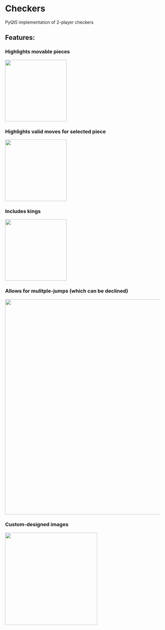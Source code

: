 # Checkers
PyQt5 implementation of 2-player checkers

## Features:
### Highlights movable pieces

<img src="https://user-images.githubusercontent.com/98615262/184758784-1861bf9a-8c9d-46ed-8ecb-ea6fc65f163f.png" width="200">

### Highlights valid moves for selected piece

<img src="https://user-images.githubusercontent.com/98615262/184759194-cc9d32ef-e3b1-4511-972a-1d7ba8d5711c.png" width="200">

### Includes kings

<img src="https://user-images.githubusercontent.com/98615262/184767276-84e1073f-2bed-4a06-ae4c-2e452ff555e0.png" width="200">


### Allows for mulitple-jumps (which can be declined)

<img src="https://user-images.githubusercontent.com/98615262/184764791-8dd78809-6381-46ed-9681-f1e7aa5553fb.png" width="700">

### Custom-designed images

<img src="https://user-images.githubusercontent.com/98615262/184894961-39bbb2e2-9293-4632-b701-fd66fdbe5892.png" width="300">


